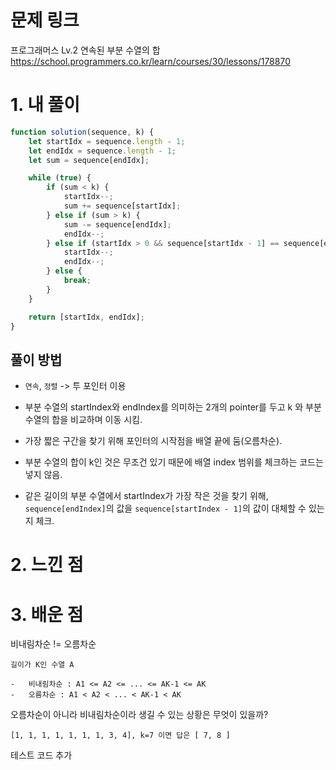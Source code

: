 # 문제 링크

프로그래머스 Lv.2 연속된 부분 수열의 합
https://school.programmers.co.kr/learn/courses/30/lessons/178870

# 1. 내 풀이

```js
function solution(sequence, k) {
    let startIdx = sequence.length - 1;
    let endIdx = sequence.length - 1;
    let sum = sequence[endIdx];

    while (true) {
        if (sum < k) {
            startIdx--;
            sum += sequence[startIdx];
        } else if (sum > k) {
            sum -= sequence[endIdx];
            endIdx--;
        } else if (startIdx > 0 && sequence[startIdx - 1] == sequence[endIdx]) {
            startIdx--;
            endIdx--;
        } else {
            break;
        }
    }

    return [startIdx, endIdx];
}
```

## 풀이 방법

-   `연속`, `정렬` -> 투 포인터 이용

-   부분 수열의 startIndex와 endIndex를 의미하는 2개의 pointer를 두고 k 와 부분 수열의 합을 비교하며 이동 시킴.
-   가장 짧은 구간을 찾기 위해 포인터의 시작점을 배열 끝에 둠(오름차순).
-   부분 수열의 합이 k인 것은 무조건 있기 때문에 배열 index 범위를 체크하는 코드는 넣지 않음.
-   같은 길이의 부분 수열에서 startIndex가 가장 작은 것을 찾기 위해, `sequence[endIndex]`의 값을 `sequence[startIndex - 1]`의 값이 대체할 수 있는지 체크.

# 2. 느낀 점

# 3. 배운 점

비내림차순 != 오름차순

```
길이가 K인 수열 A

-   비내림차순 : A1 <= A2 <= ... <= AK-1 <= AK
-   오름차순 : A1 < A2 < ... < AK-1 < AK

```

오름차순이 아니라 비내림차순이라 생길 수 있는 상황은 무엇이 있을까?

```
[1, 1, 1, 1, 1, 1, 1, 3, 4], k=7 이면 답은 [ 7, 8 ]
```

테스트 코드 추가
